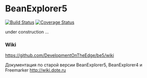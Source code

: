# BeanExplorer5 
[![Build Status](https://travis-ci.org/DevelopmentOnTheEdge/be5.svg?branch=master)](https://travis-ci.org/DevelopmentOnTheEdge/be5) [![Coverage Status](https://coveralls.io/repos/github/DevelopmentOnTheEdge/be5/badge.svg?branch=master)](https://coveralls.io/github/DevelopmentOnTheEdge/be5?branch=master) 

under construction ... 

### Wiki
https://github.com/DevelopmentOnTheEdge/be5/wiki

Документация по старой версии BeanExplorer5, BeanExplorer4 и Freemarker
http://wiki.dote.ru
